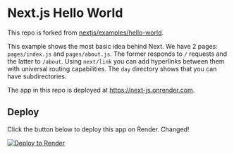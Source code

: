 # Next.js Hello World

This repo is forked from [nextjs/examples/hello-world](https://github.com/zeit/next.js/tree/canary/examples/hello-world).

This example shows the most basic idea behind Next. We have 2 pages: `pages/index.js` and `pages/about.js`. The former responds to `/` requests and the latter to `/about`. Using `next/link` you can add hyperlinks between them with universal routing capabilities. The `day` directory shows that you can have subdirectories.

The app in this repo is deployed at https://next-js.onrender.com.

## Deploy

Click the button below to deploy this app on Render. Changed!

[![Deploy to Render](https://render.com/images/deploy-to-render-button.svg)](https://render.com/deploy)
